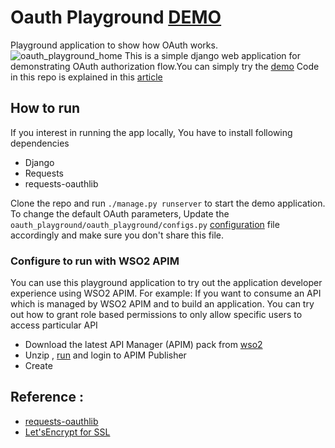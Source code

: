 # Oauth Playground [DEMO](http://oauth.test.knnect.com/)
Playground application to show how OAuth works.
![oauth_playground_home](https://cloud.githubusercontent.com/assets/3313885/19464008/5104ea04-9516-11e6-85e0-3a1fc69cdab1.png)
This is a simple django web application for demonstrating OAuth authorization flow.You can simply try the [demo](http://oauth.test.knnect.com/)
Code in this repo is explained in this [article](http://me.knnect.com/blog/?p=344)

## How to run

If you interest in running the app locally, You have to install following dependencies
* Django
* Requests
* requests-oauthlib

Clone the repo and run `./manage.py runserver` to start the demo application.
To change the default OAuth parameters, Update the `oauth_playground/oauth_playground/configs.py` [configuration](https://github.com/tmkasun/oauth-playground/blob/master/oauth_playground/oauth_playground/configs.py) file accordingly and make sure you don't share this file.

### Configure to run with WSO2 APIM

You can use this playground application to try out the application developer experience using WSO2 APIM.
For example: If you want to consume an API which is managed by WSO2 APIM and to build an application. You can try out how to grant role based permissions to only allow specific users to access particular API
* Download the latest API Manager (APIM) pack from [wso2](http://wso2.com/products/api-manager/)
* Unzip , [run](https://docs.wso2.com/display/AM200/Running+the+Product) and login to APIM Publisher
* Create 

## Reference :
* [requests-oauthlib](http://requests-oauthlib.readthedocs.io/en/latest/examples/real_world_example.html)
* [Let'sEncrypt for SSL](https://www.digitalocean.com/community/tutorials/how-to-secure-apache-with-let-s-encrypt-on-ubuntu-16-04)

